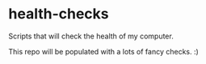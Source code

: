 # health-checks
Scripts that will check the health of my computer.

This repo will be populated with a lots of fancy checks.
:)
